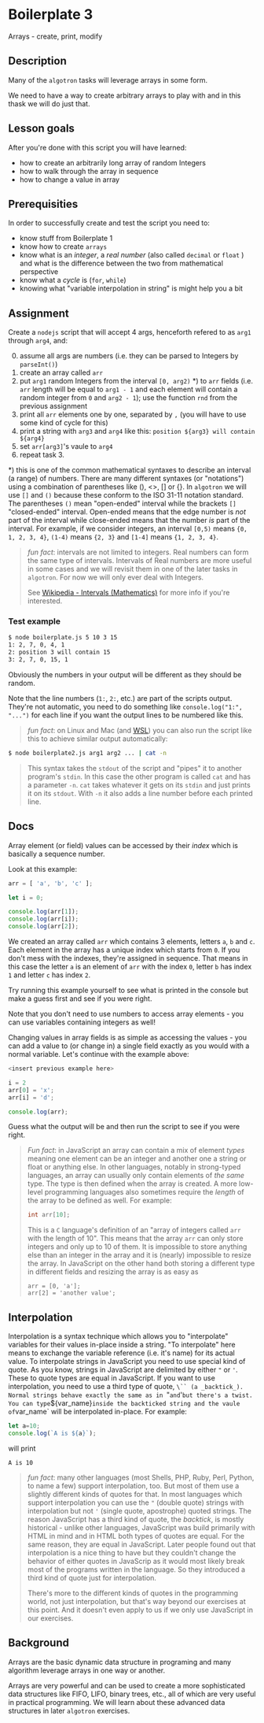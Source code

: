 # Boilerplate 3

Arrays - create, print, modify

## Description

Many of the `algotron` tasks will leverage arrays in some form.

We need to have a way to create arbitrary arrays to play with
and in this thask we will do just that.

## Lesson goals

After you're done with this script you will have learned:

  - how to create an arbitrarily long array of random Integers
  - how to walk through the array in sequence
  - how to change a value in array

## Prerequisities

In order to successfully create and test the script you need to:

  - know stuff from Boilerplate 1
  - know how to create `arrays`
  - know what is an _integer_, a _real number_ (also called `decimal` or `float` ) and what is the difference between the two from mathematical perspective
  - know what a _cycle_ is (`for`, `while`)
  - knowing what "variable interpolation in string" is might help you a bit

## Assignment

Create a `nodejs` script that will accept 4 args, henceforth
refered to as `arg1` through `arg4`, and:

0. assume all args are numbers (i.e. they can be parsed to Integers by `parseInt()`)
1. create an array called `arr`
2. put `arg1` random Integers from the interval `[0, arg2)` *) to `arr` fields
   (i.e. `arr` length will be equal to `arg1 - 1` and each element will contain a random integer
   from `0` and `arg2 - 1`); use the function `rnd` from the previous assignment 
3. print all `arr` elements one by one, separated by `,` (you will have to use some kind of cycle for this)
4. print a string with `arg3` and `arg4` like this: `position ${arg3} will contain ${arg4}`
5. set `arr[arg3]`'s vaule to `arg4`
6. repeat task 3.

*) this is one of the common mathematical syntaxes to describe an interval (a range) of numbers.
There are many different syntaxes (or "notations") using a combination of parentheses like (), <>, [] or {}.
In `algotron` we will use `[]` and `()` because these conform to the ISO 31-11 notation standard.
The parentheses `()` mean "open-ended" interval while the brackets `[]` "closed-ended" interval.
Open-ended means that the edge number is _not_ part of the interval while close-ended means that the
number _is_ part of the interval. For example, if we consider integers, an interval `[0,5)` means
`{0, 1, 2, 3, 4}`, `(1-4)` means `{2, 3}` and `[1-4]` means `{1, 2, 3, 4}`.

> _fun fact_: intervals are not limited to integers. Real numbers can form the same type of intervals. Intervals
> of Real numbers are more useful in some cases and we will revisit them in one of the later tasks
> in `algotron`. For now we will only ever deal with Integers.
>
> See [Wikipedia - Intervals (Mathematics)](https://en.wikipedia.org/wiki/Interval_(mathematics)) for more
> info if you're interested.

### Test example
```bash
$ node boilerplate.js 5 10 3 15
1: 2, 7, 0, 4, 1
2: position 3 will contain 15
3: 2, 7, 0, 15, 1
```
Obviously the numbers in your output will be different as they should be random.

Note that the line numbers (`1:`, `2:`, etc.) are part of the scripts output. They're not automatic,
you need to do something like `console.log("1:", "...")` for each line if you want the output lines
to be numbered like this.

> _fun fact_: on Linux and Mac (and [WSL](https://docs.microsoft.com/en-us/windows/wsl/about))
you can also run the script like this to achieve similar output automatically:
```bash
$ node boilerplate2.js arg1 arg2 ... | cat -n
```
> This syntax takes the `stdout` of the script and "pipes" it to another program's `stdin`. In this case
> the other program is called `cat` and has a parameter `-n`. `cat` takes whatever it gets on its
> `stdin` and just prints it on its `stdout`. With `-n` it also adds a line number before each printed
> line.


## Docs

Array element (or field) values can be accessed by their _index_ which is basically a sequence number.

Look at this example:
```js
arr = [ 'a', 'b', 'c' ];

let i = 0;

console.log(arr[1]);
console.log(arr[i]);
console.log(arr[2]);
```

We created an array called `arr` which contains 3 elements, letters `a`, `b` and `c`. Each element
in the array has a unique index which starts from `0`. If you don't mess with the indexes, they're
assigned in sequence. That means in this case the letter `a` is an element of `arr` with the index `0`,
letter `b` has index `1` and letter `c` has index `2`.

Try running this example yourself to see what is printed in the console but make a guess first
and see if you were right.

Note that you don't need to use numbers to access array elements - you can use variables containing
integers as well!

Changing values in array fields is as simple as accessing the values - you can add a value to
(or change in) a single field exactly as you would with a normal variable. Let's continue with
the example above:

```js
<insert previous example here>

i = 2
arr[0] = 'x';
arr[i] = 'd';

console.log(arr);
```

Guess what the output will be and then run the script to see if you were right.

> _Fun fact_: in JavaScript an array can contain a mix of element _types_ meaning one element can
> be an integer and another one a string or float or anything else. In other languages, notably in
> strong-typed languages, an array can usually only contain elements of _the same_ type. The type
> is then defined when the array is created. A more low-level programming languages also sometimes
> require the _length_ of the array to be defined as well. For example:
> ```c
> int arr[10];
> ```
> 
> This is a `C` language's definition of an "array of integers called `arr` with the length of 10".
> This means that the array `arr` can only store integers and only up to 10 of them. It is impossible
> to store anything else than an integer in the array and it is (nearly) impossible to resize the
> array. In JavaScript on the other hand both storing a different type in different fields and
> resizing the array is as easy as
> ```
> arr = [0, 'a'];
> arr[2] = 'another value';
> ```
>

## Interpolation

Interpolation is a syntax technique which allows you to "interpolate" variables for their values
in-place inside a string. "To interpolate" here means to exchange the variable reference (i.e. it's
name) for its actual value. To interpolate strings in JavaScript you need to use special kind
of quote. As you know, strings in JavaScript are delimited by either `"` or `'`. These to quote
types are equal in JavaScript. If you want to use interpolation, you need to use a third type
of quote, `\`` (a _backtick_). Normal strings behave exactly the same as in `"` and `'` but there's
a twist. You can type `${var_name}` inside the backticked string and the vaule of `var_name` will
be interpolated in-place. For example:
```js
let a=10;
console.log(`A is ${a}`);
```
will print
```
A is 10
```

> _fun fact_: many other languages (most Shells, PHP, Ruby, Perl, Python, to name a few) support interpolation, too.
> But most of them use a slightly different kinds of quotes for that. In most languages which support interpolation
> you can use the `"` (double quote) strings with interpolation but not `'` (single quote, apostrophe) quoted strings.
> The reason JavaScript has a third kind of quote, the _backtick_, is mostly historical - unlike other languages, JavaScript
> was build primarily with HTML in mind and in HTML both types of quotes are equal. For the same reason, they are equal
> in JavaScript. Later people found out that interpolation is a nice thing to have but they couldn't change the behavior
> of either quotes in JavaScrip as it would most likely break most of the programs written in the language. So they introduced
> a third kind of quote just for interpolation.
>
> There's more to the different kinds of quotes in the programming world, not just interpolation, but that's way beyond
> our exercises at this point. And it doesn't even apply to us if we only use JavaScript in our exercises.

 
## Background

Arrays are the basic dynamic data structure in programing and many algorithm leverage arrays in one way or another.

Arrays are very powerful and can be used to create a more sophisticated data structures like FIFO, LIFO,
binary trees, etc., all of which are very useful in practical programming. We will learn about these
advanced data structures in later `algotron` exercises.


